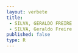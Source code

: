 ```yaml
---
layout: verbete
title:
 - SILVA, GERALDO FREIRE
 - SILVA, Geraldo Freire
published: false
type: R
---
```


